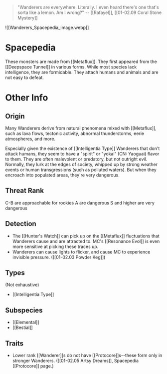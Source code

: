 > "Wanderers are everywhere. Literally. I even heard there's one that's sorta like a lemon. Am I wrong?" 
> -- [[Rafayel]], [[01-02.09 Coral Stone Mystery]]

![[Wanderers_Spacepedia_image.webp]]
# Spacepedia
These monsters are made from [[Metaflux]]. They first appeared from the [[Deepspace Tunnel]] in various forms. While most species lack intelligence, they are formidable. They attach humans and animals and are not easy to defeat.

# Other Info

## Origin
Many Wanderers derive from natural phenomena mixed with [[Metaflux]], such as lava flows, tectonic activity, abnormal thunderstorms, eerie atmospheres, and more.

Especially given the existence of [[Intelligentia Type]] Wanderers that don't attack humans, they seem to have a "spirit" or "yokai" (CN: Yaoguai) flavor to them. They are often malevolent or predatory, but not outright evil. Normally, they lurk at the edges of society, whipped up by strong weather events or human transgressions (such as polluted waters). But when they encroach into populated areas, they're very dangerous.

## Threat Rank
C-B are approachable for rookies
A are dangerous
S and higher are very dangerous

## Detection
* The [[Hunter's Watch]] can pick up on the [[Metaflux]] fluctuations that Wanderers cause and are attracted to. MC's [[Resonance Evol]] is even more sensitive at picking these traces up.
* Wanderers can cause lights to flicker, and cause MC to experience invisible pressure. ([[01-02.03 Powder Keg]])

## Types
(Not exhaustive)
* [[Intelligentia Type]]

## Subspecies
* [[Elemental]]
* [[Bestial]]

## Traits
* Lower rank [[Wanderer]]s do not have [[Protocore]]s--these form only in stronger Wanderers. ([[01-02.05 Artsy Dreams]], Spacepedia [[Protocore]] page.)